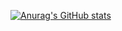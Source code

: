 [![Anurag's GitHub stats](https://github-readme-stats.vercel.app/api?username=ohamin26)](https://github.com/anuraghazra/github-readme-stats)
